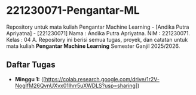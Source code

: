 # 221230071-Pengantar-ML
Repository untuk mata kuliah Pengantar Machine Learning - [Andika Putra Apriyatna] - [221230071]
Nama : Andika Putra Apriyatna. NIM : 221230071. Kelas : 04 A.
Repository ini berisi semua tugas, proyek, dan catatan untuk mata kuliah **Pengantar Machine Learning** Semester Ganjil 2025/2026.
## Daftar Tugas
- **Minggu 1:** ([https://colab.research.google.com/drive/1r2V-NogIfM26QvnUXvx01lhrr5uXWDLS?usp=sharing])

